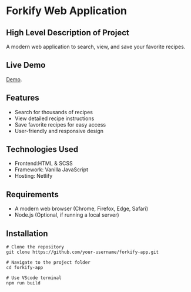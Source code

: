 # Forkify Web Application

## High Level Description of Project
A modern web application to search, view, and save your favorite recipes.

## Live Demo
[Demo](https://forkifybydevanshi.netlify.app/).

## Features
- Search for thousands of recipes
- View detailed recipe instructions
- Save favorite recipes for easy access
- User-friendly and responsive design

## Technologies Used
- Frontend:HTML & SCSS
- Framework: Vanilla JavaScript
- Hosting: Netlify


## Requirements
- A modern web browser (Chrome, Firefox, Edge, Safari)
- Node.js (Optional, if running a local server)

## Installation

```
# Clone the repository
git clone https://github.com/your-username/forkify-app.git

# Navigate to the project folder
cd forkify-app

# Use VScode terminal
npm run build
